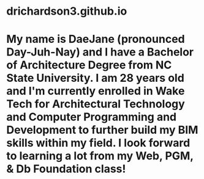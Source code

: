 # drichardson3.github.io

# My name is DaeJane (pronounced Day-Juh-Nay) and I have a Bachelor of Architecture Degree from NC State University. I am 28 years old and I'm currently enrolled in Wake Tech for Architectural Technology and Computer Programming and Development to further build my BIM skills within my field. I look forward to learning a lot from my Web, PGM, & Db Foundation class!
